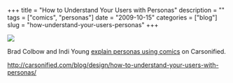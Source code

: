 +++
title = "How to Understand Your Users with Personas"
description = ""
tags = ["comics", "personas"]
date = "2009-10-15"
categories = ["blog"]
slug = "how-understand-your-users-personas"
+++



  <div class="notebook-screenshot"><a href="http://carsonified.com/blog/design/how-to-understand-your-users-with-personas/"><img src="/media/notebook/carsonified-personas-1.jpg" class="notebook-image" /></a></div><p>Brad Colbow and Indi Young <a href="http://carsonified.com/blog/design/how-to-understand-your-users-with-personas/">explain personas using comics</a> on Carsonified.</p>
    
  <a href="http://carsonified.com/blog/design/how-to-understand-your-users-with-personas/">http://carsonified.com/blog/design/how-to-understand-your-users-with-personas/</a>

